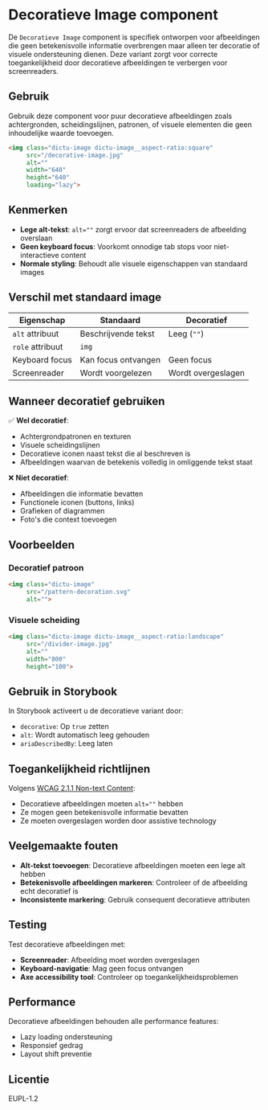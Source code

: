 # Decoratieve Image component

De `Decoratieve Image` component is specifiek ontworpen voor afbeeldingen die geen betekenisvolle informatie overbrengen maar alleen ter decoratie of visuele ondersteuning dienen. Deze variant zorgt voor correcte toegankelijkheid door decoratieve afbeeldingen te verbergen voor screenreaders.

## Gebruik
Gebruik deze component voor puur decoratieve afbeeldingen zoals achtergronden, scheidingslijnen, patronen, of visuele elementen die geen inhoudelijke waarde toevoegen.

```html
<img class="dictu-image dictu-image__aspect-ratio:square"
     src="/decorative-image.jpg"
     alt=""
     width="640"
     height="640"
     loading="lazy">
```

## Kenmerken
- **Lege alt-tekst**: `alt=""` zorgt ervoor dat screenreaders de afbeelding overslaan
- **Geen keyboard focus**: Voorkomt onnodige tab stops voor niet-interactieve content
- **Normale styling**: Behoudt alle visuele eigenschappen van standaard images

## Verschil met standaard image
| Eigenschap | Standaard | Decoratief |
|------------|-----------|------------|
| `alt` attribuut | Beschrijvende tekst | Leeg (`""`) |
| `role` attribuut | `img` |
| Keyboard focus | Kan focus ontvangen | Geen focus |
| Screenreader | Wordt voorgelezen | Wordt overgeslagen |

## Wanneer decoratief gebruiken
✅ **Wel decoratief**:
- Achtergrondpatronen en texturen
- Visuele scheidingslijnen
- Decoratieve iconen naast tekst die al beschreven is
- Afbeeldingen waarvan de betekenis volledig in omliggende tekst staat

❌ **Niet decoratief**:
- Afbeeldingen die informatie bevatten
- Functionele iconen (buttons, links)
- Grafieken of diagrammen
- Foto's die context toevoegen

## Voorbeelden

### Decoratief patroon
```html
<img class="dictu-image"
     src="/pattern-decoration.svg"
     alt="">
```

### Visuele scheiding
```html
<img class="dictu-image dictu-image__aspect-ratio:landscape"
     src="/divider-image.jpg"
     alt=""
     width="800"
     height="100">
```

## Gebruik in Storybook
In Storybook activeert u de decoratieve variant door:
- `decorative`: Op `true` zetten
- `alt`: Wordt automatisch leeg gehouden
- `ariaDescribedBy`: Leeg laten

## Toegankelijkheid richtlijnen
Volgens [WCAG 2.1.1 Non-text Content](https://www.w3.org/WAI/WCAG21/Understanding/non-text-content.html):
- Decoratieve afbeeldingen moeten `alt=""` hebben
- Ze mogen geen betekenisvolle informatie bevatten
- Ze moeten overgeslagen worden door assistive technology

## Veelgemaakte fouten
- **Alt-tekst toevoegen**: Decoratieve afbeeldingen moeten een lege alt hebben
- **Betekenisvolle afbeeldingen markeren**: Controleer of de afbeelding echt decoratief is
- **Inconsistente markering**: Gebruik consequent decoratieve attributen

## Testing
Test decoratieve afbeeldingen met:
- **Screenreader**: Afbeelding moet worden overgeslagen
- **Keyboard-navigatie**: Mag geen focus ontvangen
- **Axe accessibility tool**: Controleer op toegankelijkheidsproblemen

## Performance
Decoratieve afbeeldingen behouden alle performance features:
- Lazy loading ondersteuning
- Responsief gedrag
- Layout shift preventie

## Licentie
EUPL-1.2
